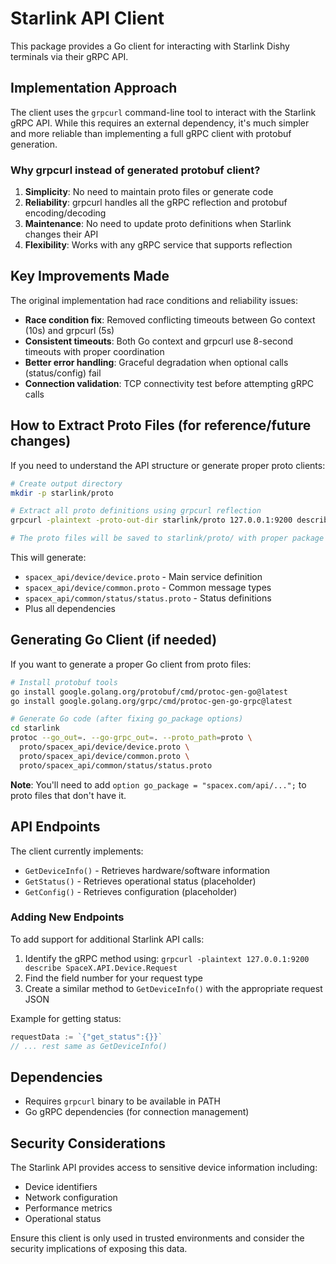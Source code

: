 # Starlink API Client

This package provides a Go client for interacting with Starlink Dishy terminals via their gRPC API.

## Implementation Approach

The client uses the `grpcurl` command-line tool to interact with the Starlink gRPC API. While this requires an external dependency, it's much simpler and more reliable than implementing a full gRPC client with protobuf generation.

### Why grpcurl instead of generated protobuf client?

1. **Simplicity**: No need to maintain proto files or generate code
2. **Reliability**: grpcurl handles all the gRPC reflection and protobuf encoding/decoding
3. **Maintenance**: No need to update proto definitions when Starlink changes their API
4. **Flexibility**: Works with any gRPC service that supports reflection

## Key Improvements Made

The original implementation had race conditions and reliability issues:

- **Race condition fix**: Removed conflicting timeouts between Go context (10s) and grpcurl (5s)
- **Consistent timeouts**: Both Go context and grpcurl use 8-second timeouts with proper coordination
- **Better error handling**: Graceful degradation when optional calls (status/config) fail
- **Connection validation**: TCP connectivity test before attempting gRPC calls

## How to Extract Proto Files (for reference/future changes)

If you need to understand the API structure or generate proper proto clients:

```bash
# Create output directory
mkdir -p starlink/proto

# Extract all proto definitions using grpcurl reflection
grpcurl -plaintext -proto-out-dir starlink/proto 127.0.0.1:9200 describe SpaceX.API.Device.Device

# The proto files will be saved to starlink/proto/ with proper package structure
```

This will generate:
- `spacex_api/device/device.proto` - Main service definition
- `spacex_api/device/common.proto` - Common message types
- `spacex_api/common/status/status.proto` - Status definitions
- Plus all dependencies

## Generating Go Client (if needed)

If you want to generate a proper Go client from proto files:

```bash
# Install protobuf tools
go install google.golang.org/protobuf/cmd/protoc-gen-go@latest
go install google.golang.org/grpc/cmd/protoc-gen-go-grpc@latest

# Generate Go code (after fixing go_package options)
cd starlink
protoc --go_out=. --go-grpc_out=. --proto_path=proto \
  proto/spacex_api/device/device.proto \
  proto/spacex_api/device/common.proto \
  proto/spacex_api/common/status/status.proto
```

**Note**: You'll need to add `option go_package = "spacex.com/api/...";` to proto files that don't have it.

## API Endpoints

The client currently implements:

- `GetDeviceInfo()` - Retrieves hardware/software information
- `GetStatus()` - Retrieves operational status (placeholder)
- `GetConfig()` - Retrieves configuration (placeholder)

### Adding New Endpoints

To add support for additional Starlink API calls:

1. Identify the gRPC method using: `grpcurl -plaintext 127.0.0.1:9200 describe SpaceX.API.Device.Request`
2. Find the field number for your request type
3. Create a similar method to `GetDeviceInfo()` with the appropriate request JSON

Example for getting status:
```go
requestData := `{"get_status":{}}`
// ... rest same as GetDeviceInfo()
```

## Dependencies

- Requires `grpcurl` binary to be available in PATH
- Go gRPC dependencies (for connection management)

## Security Considerations

The Starlink API provides access to sensitive device information including:
- Device identifiers
- Network configuration
- Performance metrics
- Operational status

Ensure this client is only used in trusted environments and consider the security implications of exposing this data.